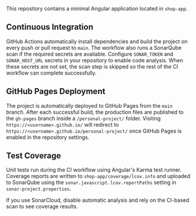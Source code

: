 This repository contains a minimal Angular application located in `shop-app`.

## Continuous Integration

GitHub Actions automatically install dependencies and build the project on every
 push or pull request to `main`. The workflow also runs a SonarQube scan if the
 required secrets are available. Configure `SONAR_TOKEN` and
 `SONAR_HOST_URL` secrets in your repository to enable code analysis. When these
 secrets are not set, the scan step is skipped so the rest of the CI workflow
 can complete successfully.

## GitHub Pages Deployment

The project is automatically deployed to GitHub Pages from the `main` branch.
After each successful build, the production files are published to the
`gh-pages` branch inside a `/personal-project/` folder. Visiting
`https://<username>.github.io/` will redirect to
`https://<username>.github.io/personal-project/` once GitHub Pages is enabled in
the repository settings.


## Test Coverage

Unit tests run during the CI workflow using Angular's Karma test runner. Coverage reports are written to `shop-app/coverage/lcov.info` and uploaded to SonarQube using the `sonar.javascript.lcov.reportPaths` setting in `sonar-project.properties`.

If you use SonarCloud, disable automatic analysis and rely on the CI-based scan to see coverage results.
